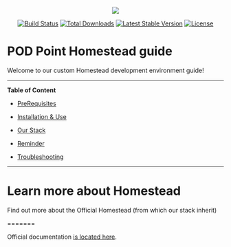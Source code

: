 <p align="center"><img src="https://laravel.com/assets/img/components/logo-homestead.svg"></p>

<p align="center">
<a href="https://travis-ci.org/laravel/homestead"><img src="https://travis-ci.org/laravel/homestead.svg" alt="Build Status"></a>
<a href="https://packagist.org/packages/laravel/homestead"><img src="https://poser.pugx.org/laravel/homestead/d/total.svg" alt="Total Downloads"></a>
<a href="https://packagist.org/packages/laravel/homestead"><img src="https://poser.pugx.org/laravel/homestead/v/stable.svg" alt="Latest Stable Version"></a>
<a href="https://packagist.org/packages/laravel/homestead"><img src="https://poser.pugx.org/laravel/homestead/license.svg" alt="License"></a>
</p>

# POD Point Homestead guide
Welcome to our custom Homestead development environment guide!

***

**Table of Content**

* [PreRequisites](./docs/PreRequisites.md)

* [Installation & Use](./docs/InstallationAndUse.md)

* [Our Stack](./docs/OurStack.md)

* [Reminder](./docs/Reminder.md)

* [Troubleshooting](./docs/Troubleshooting.md)

***

# Learn more about Homestead
Find out more about the Official Homestead (from which our stack inherit)

=======

Official documentation [is located here](https://laravel.com/docs/homestead).
